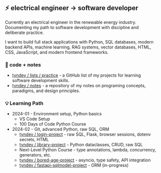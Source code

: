 ## ⚡ electrical engineer → software developer
Currently an electrical engineer in the renewable energy industry. Documenting my path to software development with discipline and deliberate practice. 

I want to build full stack applications with Python, SQL databases, modern backend APIs, machine learning, RAG systems, vector databases, HTML, CSS, JavaScript, and modern frontend frameworks.  
### 📝 code + notes
- [tyndev / lists / practice](https://github.com/stars/tyndev/lists/practice) - a GitHub list of my projects for learning software development skills.
- [tyndev / notes](https://github.com/tyndev/tyndev/tree/main/notes) - a repository of my notes on programing concepts, paradigms, and design principles.  

###  💡 Learning Path
- 2024-01 - Environment setup, Python basics
	- VS Code Setup
	- 100 Days of Code Python Course
- 2024-02 - Git, advanced Python, raw SQL, ORM
	- [tyndev / login-project](https://github.com/tyndev/login-project) - raw SQL, Flask, browser sessions, dotenv secrets, HTML
	- [tyndev / library-project](https://github.com/tyndev/library-project) - Python dataclasses, CRUD, raw SQL
	- Next-Level Python Course - type annotations, lambda, concurrency, generators, etc.
	- [tyndev / bored-age-project](https://github.com/tyndev/bored-age-project) - asyncio, type safety, API integration
	- [tyndev / fastapi-sqlmodel-project](https://github.com/tyndev/fastapi-sqlmodel-project) - ORM (in-progress)
